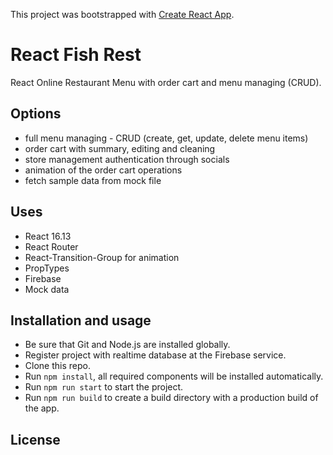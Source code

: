 This project was bootstrapped with [Create React App](https://github.com/facebook/create-react-app).

# React Fish Rest

React Online Restaurant Menu with order cart and menu managing (CRUD).

## Options

- full menu managing - CRUD (create, get, update, delete menu items)
- order cart with summary, editing and cleaning
- store management authentication through socials
- animation of the order cart operations
- fetch sample data from mock file

## Uses

- React 16.13
- React Router
- React-Transition-Group for animation
- PropTypes
- Firebase
- Mock data

## Installation and usage

- Be sure that Git and Node.js are installed globally.
- Register project with realtime database at the Firebase service.
- Clone this repo.
- Run `npm install`, all required components will be installed automatically.
- Run `npm run start` to start the project.
- Run `npm run build` to create a build directory with a production build of the app.

## License
